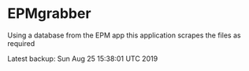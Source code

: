# EPMgrabber
Using a database from the EPM app this application scrapes the files as required


Latest backup: Sun Aug 25 15:38:01 UTC 2019
